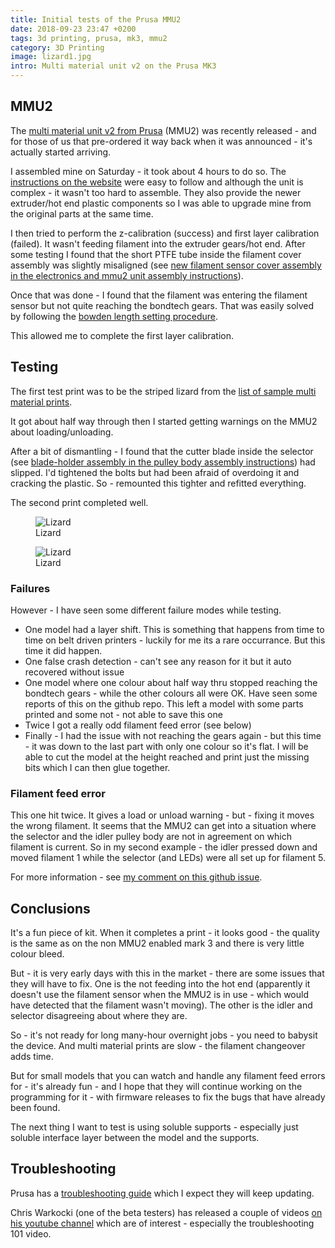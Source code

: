 ```yaml
---
title: Initial tests of the Prusa MMU2
date: 2018-09-23 23:47 +0200
tags: 3d printing, prusa, mk3, mmu2
category: 3D Printing
image: lizard1.jpg
intro: Multi material unit v2 on the Prusa MK3
---
```


## MMU2

The [multi material unit v2 from Prusa](https://www.prusaprinters.org/multi-material-upgrade-2-0-is-here/) (MMU2) was recently released - and for those of us that pre-ordered it way back when it was announced - it's actually started arriving.

I assembled mine on Saturday - it took about 4 hours to do so. The [instructions on the website](https://manual.prusa3d.com/c/Original_Prusa_i3_MK3_to_Multi_Material_2_upgrade) were easy to follow and although the unit is complex - it wasn't too hard to assemble. They also provide the newer extruder/hot end plastic components so I was able to upgrade mine from the original parts at the same time.

I then tried to perform the z-calibration (success) and first layer calibration (failed). It wasn't feeding filament into the extruder gears/hot end. After some testing I found that the short PTFE tube inside the filament cover assembly was slightly misaligned (see [new filament sensor cover assembly in the electronics and mmu2 unit assembly instructions](https://manual.prusa3d.com/Guide/3.+Electronics+and+MMU2+unit+assembly/757?lang=en#s12492)).

Once that was done - I found that the filament was entering the filament sensor but not quite reaching the bondtech gears. That was easily solved by following the [bowden length setting procedure](https://manual.prusa3d.com/Guide/Service+menu+-+bowden+length/821?lang=en).

This allowed me to complete the first layer calibration.

## Testing

The first test print was to be the striped lizard from the [list of sample multi material prints](https://www.prusa3d.com/printable-3d-models/).

It got about half way through then I started getting warnings on the MMU2 about loading/unloading.

After a bit of dismantling - I found that the cutter blade inside the selector (see [blade-holder assembly in the pulley body assembly instructions](https://manual.prusa3d.com/Guide/2.+Pulley+body+assembly/755?lang=en#s12414)) had slipped. I'd tightened the bolts but had been afraid of overdoing it and cracking the plastic. So - remounted this tighter and refitted everything.

The second print completed well.

<figure class="figure w-100 text-center">
    <img class="figure-img img-fluid rounded" src="/images/posts/2018/09/lizard1.jpg" title="Lizard" alt="Lizard"/>
    <figcaption class="figure-caption">Lizard</figcaption>
</figure>

<figure class="figure w-100 text-center">
    <img class="figure-img img-fluid rounded" src="/images/posts/2018/09/lizard2.jpg" title="Lizard" alt="Lizard"/>
    <figcaption class="figure-caption">Lizard</figcaption>
</figure>

### Failures

However - I have seen some different failure modes while testing.

* One model had a layer shift. This is something that happens from time to time on belt driven printers - luckily for me its a rare occurrance. But this time it did happen.
* One false crash detection - can't see any reason for it but it auto recovered without issue
* One model where one colour about half way thru stopped reaching the bondtech gears - while the other colours all were OK. Have seen some reports of this on the github repo. This left a model with some parts printed and some not - not able to save this one
* Twice I got a really odd filament feed error (see below)
* Finally - I had the issue with not reaching the gears again - but this time - it was down to the last part with only one colour so it's flat. I will be able to cut the model at the height reached and print just the missing bits which I can then glue together.

### Filament feed error

This one hit twice. It gives a load or unload warning - but - fixing it moves the wrong filament. It seems that the MMU2 can get into a situation where the selector and the idler pulley body are not in agreement on which filament is current. So in my second example - the idler pressed down and moved filament 1 while the selector (and LEDs) were all set up for filament 5.

For more information - see [my comment on this github issue](https://github.com/prusa3d/Prusa-Firmware/issues/1181#issuecomment-423849313).

## Conclusions

It's a fun piece of kit. When it completes a print - it looks good - the quality is the same as on the non MMU2 enabled mark 3 and there is very little colour bleed.

But - it is very early days with this in the market - there are some issues that they will have to fix. One is the not feeding into the hot end (apparently it doesn't use the filament sensor when the MMU2 is in use - which would have detected that the filament wasn't moving). The other is the idler and selector disagreeing about where they are.

So - it's not ready for long many-hour overnight jobs - you need to babysit the device. And multi material prints are slow - the filament changeover adds time.

But for small models that you can watch and handle any filament feed errors for - it's already fun - and I hope that they will continue working on the programming for it - with firmware releases to fix the bugs that have already been found.

The next thing I want to test is using soluble supports - especially just soluble interface layer between the model and the supports.

## Troubleshooting

Prusa has a [troubleshooting guide](https://manual.prusa3d.com/c/MMU2_Troubleshooting) which I expect they will keep updating.

Chris Warkocki (one of the beta testers) has released a couple of videos [on his youtube channel](https://www.youtube.com/channel/UC3PX8aZvkadWgz9yrqONlGQ) which are of interest - especially the troubleshooting 101 video.
